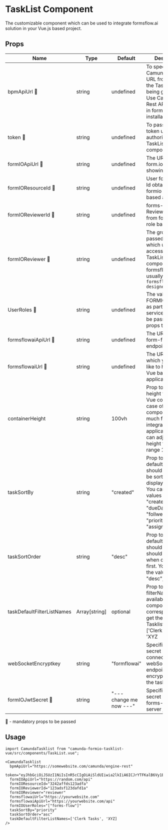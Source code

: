 # TaskList Component

The customizable component which can be used to integrate formsflow.ai
solution in your Vue.js based project. 

## Props

| Name | Type |  Default | Description |
| --- | --   | --- | ------- |
|  bpmApiUrl :triangular_flag_on_post: | string | undefined | To specify the Camunda Rest API URL from which the TaskList is being generated. Use Camunda Rest API URL used in formsflow.ai installation.|
|  token :triangular_flag_on_post:  | string | undefined | To pass the JWT token used for authorising TaskList component.|
|  formIOApiUrl :triangular_flag_on_post: | string | undefined | The URL of the form.io server for showing forms |
| formIOResourceId :triangular_flag_on_post: | string | undefined | User forms form-Id obtained from formio for role based access. |
| formIOReviewerId :triangular_flag_on_post: | string | undefined | forms-flow-forms Reviewer role Id from formio for role based access. |
| formIOReviewer :triangular_flag_on_post: | string | undefined | The group name passed to specify which user has access to the TaskList component. In formsflow.ai, it usually set as `formsflow-designer` |
| UserRoles :triangular_flag_on_post: | string | undefined | The valid FORMIO_ROLES as part of formio service. It should be passed as props to user |
| formsflowaiApiUrl :triangular_flag_on_post: | string | undefined | The URL of the form-flow API  endpoint.|
| formsflowaiUrl :triangular_flag_on_post: | string | undefined | The URL endpoint which you would like to host your Vue based application.|
| containerHeight | string | 100vh | Prop to adjust the height values of Vue component, in case of Vue component is too much for your integrated application. You can adjust the height from the range 100-400 |
| taskSortBy | string | "created" | Prop to decide by default what value should the tasks be sorted when displayed at first. You can use the values like - "created", "dueDate", "follweowUpDate", "priority", "name", "assignee" |
| taskSortOrder  | string | "desc" | Prop to decide by default what value should the tasks should be ordered when displayed at first. You can use the values like - "desc", "asc" |
| taskDefaultFilterListNames | Array[string] | optional | Prop to set default filterNames to be available for the component and corresponding to it get the filtered Tasklist. `eg: ['Clerk Tasks', 'XYZ |
| webSocketEncryptkey | string | "formflowai" | Specifies the secret key used to connect to webSocket endpoint for encrypting keys in the taskList |
| formIOJwtSecret :triangular_flag_on_post: | string | "--- change me now ---" | Specifies the secret key used in forms-flow-forms server jwt secret |

:triangular_flag_on_post: - mandatory props to be passed

## Usage

```
import CamundaTasklist from "camunda-formio-tasklist-vue/src/components/TaskList.vue";

<CamundaTasklist
  bpmApiUrl="https://somewebsite.com/camunda/engine-rest"
  token="eyJhbGciOiJSUzI1NiIsInR5cCIgOiAiSldUIiwia2lkIiA6ICJrYTFKalB6Vy1EaHNFSE9vd2NZVHRJdW9sR3FqT0NhN1NYV0RFc"
  formIOApiUrl="https://random.com/api"
  formIOResourceId="3242affds123adfa"
  formIOReviewerId="123adsf123dafd1a"
  formIOReviewer="reviewer"
  formsflowaiUrl="https://yourwebsite.com"
  formsflowaiApiUrl="https://yourwebsite.com/api"
  formIOUserRoles="["forms-flow"]"
  taskSortBy="priority"
  taskSortOrder="asc"
  taskDefaultFilterListNames=['Clerk Tasks', 'XYZ]
/>
```
